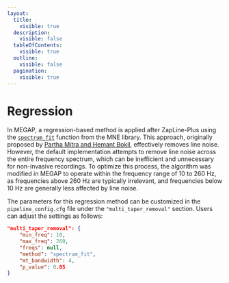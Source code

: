 ```yaml
---
layout:
  title:
    visible: true
  description:
    visible: false
  tableOfContents:
    visible: true
  outline:
    visible: false
  pagination:
    visible: true
---
```


# Regression

In MEGAP, a regression-based method is applied after ZapLine-Plus using the [`spectrum_fit`](https://mne.tools/stable/generated/mne.filter.notch_filter.html) function from the MNE library. This approach, originally proposed by [Partha Mitra and Hemant Bokil](https://global.oup.com/academic/product/observed-brain-dynamics-9780195178081?cc=us\&lang=en&), effectively removes line noise. However, the default implementation attempts to remove line noise across the entire frequency spectrum, which can be inefficient and unnecessary for non-invasive recordings. To optimize this process, the algorithm was modified in MEGAP to operate within the frequency range of 10 to 260 Hz, as frequencies above 260 Hz are typically irrelevant, and frequencies below 10 Hz are generally less affected by line noise.

The parameters for this regression method can be customized in the `pipeline_config.cfg` file under the `"multi_taper_removal"` section. Users can adjust the settings as follows:

```json
"multi_taper_removal": {
    "min_freq": 10,
    "max_freq": 260,
    "freqs": null,
    "method": "spectrum_fit",
    "mt_bandwidth": 4,
    "p_value": 0.05
}
```
